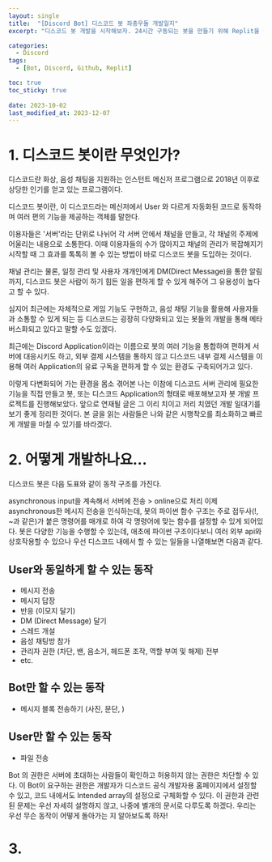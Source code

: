 ```yaml
---
layout: single     
title:  "[Discord Bot] 디스코드 봇 좌충우돌 개발일지"
excerpt: "디스코드 봇 개발을 시작해보자. 24시간 구동되는 봇을 만들기 위해 Replit을 활용해본다."

categories:
  - Discord
tags:
  - [Bot, Discord, Github, Replit]

toc: true
toc_sticky: true
 
date: 2023-10-02
last_modified_at: 2023-12-07
---
```


# 1. 디스코드 봇이란 무엇인가?

디스코드란 화상, 음성 채팅을 지원하는 인스턴트 메신저 프로그램으로 2018년 이후로 상당한 인기를 얻고 있는 프로그램이다.

디스코드 봇이란, 이 디스코드라는 메신저에서 User 와 다르게 자동화된 코드로 동작하며 여러 편의 기능을 제공하는 객체를 말한다.

이용자들은 '서버'라는 단위로 나뉘어 각 서버 안에서 채널을 만들고, 각 채널의 주제에 어울리는 내용으로 소통한다. 이때 이용자들의 수가 많아지고 채널의 관리가 복잡해지기 시작할 때 그 효과를 톡톡히 볼 수 있는 방법이 바로 디스코드 봇을 도입하는 것이다.

채널 관리는 물론, 일정 관리 및 사용자 개개인에게 DM(Direct Message)을 통한 알림까지, 디스코드 봇은 사람이 하기 힘든 일을 편하게 할 수 있게 해주어 그 유용성이 높다고 할 수 있다.

심지어 최근에는 자체적으로 게임 기능도 구현하고, 음성 채팅 기능을 활용해 사용자들과 소통할 수 있게 되는 등 디스코드는 굉장히 다양화되고 있는 봇들의 개발을 통해 메타버스화되고 있다고 말할 수도 있겠다.

최근에는 Discord Application이라는 이름으로 봇의 여러 기능을 통합하여 편하게 서버에 대응시키도 하고, 외부 결제 시스템을 통하지 않고 디스코드 내부 결제 시스템을 이용해 여러 Application의 유료 구독을 편하게 할 수 있는 환경도 구축되어가고 있다.

이렇게 다변화되어 가는 환경을 몸소 겪어본 나는 이참에 디스코드 서버 관리에 필요한 기능을 직접 만들고 봇, 또는 디스코드 Application의 형태로 배포해보고자 봇 개발 프로젝트를 진행해보았다. 앞으로 연재될 글은 그 이리 치이고 저리 치였던 개발 일대기를 보기 좋게 정리한 것이다. 본 글을 읽는 사람들은 나와 같은 시행착오를 최소화하고 빠르게 개발을 마칠 수 있기를 바라겠다.


# 2. 어떻게 개발하나요...

디스코드 봇은 다음 도표와 같이 동작 구조를 가진다.

asynchronous input을 계속해서 서버에 전송 > online으로 처리
이제 asynchronous한 메시지 전송을 인식하는데, 봇의 파이썬 함수 구조는 주로 접두사(!, ~과 같은)가 붙은 명령어를 매개로 하여 각 명령어에 맞는 함수를 설정할 수 있게 되어있다.
봇은 다양한 기능을 수행할 수 있는데, 애초에 파이썬 구조이다보니 여러 외부 api와 상호작용할 수 있으나 우선 디스코드 내에서 할 수 있는 일들을 나열해보면 다음과 같다.

## User와 동일하게 할 수 있는 동작
* 메시지 전송
* 메시지 답장
* 반응 (이모지 달기)
* DM (Direct Message) 달기
* 스레드 개설
* 음성 채팅방 참가
* 관리자 권한 (차단, 밴, 음소거, 헤드폰 조작, 역할 부여 및 해제) 전부
* etc.
## Bot만 할 수 있는 동작
* 메시지 블록 전송하기 (사진, 문단, )
## User만 할 수 있는 동작
* 파일 전송

Bot 의 권한은 서버에 초대하는 사람들이 확인하고 허용하지 않는 권한은 차단할 수 있다.
이 Bot이 요구하는 권한은 개발자가 디스코드 공식 개발자용 홈페이지에서 설정할 수 있고, 코드 내에서도 Intended array의 설정으로 구체화할 수 있다. 이 권한과 관련된 문제는 우선 자세히 설명하지 않고, 나중에 별개의 문서로 다루도록 하겠다. 우리는 우선 무슨 동작이 어떻게 돌아가는 지 알아보도록 하자!


# 3.